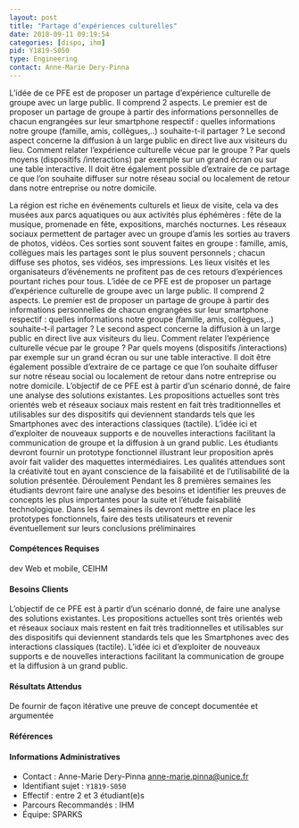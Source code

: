 ```yaml
---
layout: post
title: "Partage d’expériences culturelles"
date: 2018-09-11 09:19:54
categories: [dispo, ihm]
pid: Y1819-S050
type: Engineering
contact: Anne-Marie Dery-Pinna
---
```

       
L’idée de ce PFE est  de proposer un partage d’expérience culturelle de groupe avec un large public. Il comprend 2 aspects. Le premier est de proposer  un partage de  groupe à partir des informations personnelles de chacun engrangées sur leur smartphone respectif : quelles informations notre groupe (famille, amis, collègues,..) souhaite-t-il partager ? Le second aspect concerne la diffusion à un large public en direct live aux visiteurs du lieu.  Comment relater l’expérience culturelle vécue par le groupe ? Par quels moyens (dispositifs /interactions) par exemple sur un grand écran ou sur une table interactive. Il doit être également possible d’extraire de ce partage ce que  l’on souhaite diffuser  sur notre réseau social ou localement de retour dans notre entreprise ou notre domicile.

La région est riche en événements culturels et lieux de visite, cela va  des musées aux parcs aquatiques ou aux activités plus éphémères : fête de la musique, promenade en fête, expositions, marchés nocturnes. Les réseaux sociaux permettent de partager avec un groupe d’amis les sorties au travers de photos, vidéos. Ces sorties sont souvent faites en groupe : famille, amis, collègues mais les partages sont le plus souvent personnels ; chacun diffuse ses photos, ses vidéos, ses impressions. Les lieux visités et les organisateurs d’événements ne profitent pas de ces retours d’expériences pourtant riches pour tous.
L’idée de ce PFE est  de proposer un partage d’expérience culturelle de groupe avec un large public. Il comprend 2 aspects. Le premier est de proposer  un partage de  groupe à partir des informations personnelles de chacun engrangées sur leur smartphone respectif : quelles informations notre groupe (famille, amis, collègues,..) souhaite-t-il partager ? Le second aspect concerne la diffusion à un large public en direct live aux visiteurs du lieu.  Comment relater l’expérience culturelle vécue par le groupe ? Par quels moyens (dispositifs /interactions) par exemple sur un grand écran ou sur une table interactive. Il doit être également possible d’extraire de ce partage ce que  l’on souhaite diffuser  sur notre réseau social ou localement de retour dans notre entreprise ou notre domicile.
L’objectif de ce PFE est à partir d’un scénario donné, de faire une analyse des solutions existantes. Les propositions actuelles sont très orientés web et réseaux sociaux mais restent en fait très traditionnelles et utilisables sur des dispositifs qui deviennent standards tels que les Smartphones avec des interactions classiques (tactile). L’idée ici et d’exploiter de nouveaux supports e de nouvelles interactions facilitant la communication de groupe et la diffusion à un grand public.
Les étudiants devront fournir un prototype fonctionnel illustrant leur proposition après avoir fait valider des maquettes intermédiaires. Les qualités attendues sont la  créativité tout en ayant  conscience de la faisabilité et de l’utilisabilité de la solution présentée.
Déroulement
Pendant les 8 premières semaines les étudiants devront faire une analyse des besoins et identifier les preuves de concepts les plus importantes pour la suite et l’étude faisabilité technologique.
Dans les 4 semaines ils devront mettre en place les prototypes fonctionnels, faire des tests utilisateurs et revenir éventuellement sur leurs conclusions préliminaires


#### Compétences Requises
dev Web et mobile, CEIHM



     

#### Besoins Clients
L’objectif de ce PFE est à partir d’un scénario donné, de faire une analyse des solutions existantes. Les propositions actuelles sont très orientés web et réseaux sociaux mais restent en fait très traditionnelles et utilisables sur des dispositifs qui deviennent standards tels que les Smartphones avec des interactions classiques (tactile). L’idée ici et d’exploiter de nouveaux supports e de nouvelles interactions facilitant la communication de groupe et la diffusion à un grand public.

#### Résultats Attendus
De fournir de façon itérative une preuve de concept documentée et argumentée

#### Références



#### Informations Administratives
  * Contact : Anne-Marie Dery-Pinna <anne-marie.pinna@unice.fr>
  * Identifiant sujet : `Y1819-S050`
  * Effectif : entre 2 et 3 étudiant(e)s
  * Parcours Recommandés : IHM
  * Équipe: SPARKS

     